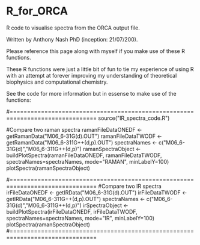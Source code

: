 # R_for_ORCA
R code to visualise spectra from the ORCA output file. 

Written by Anthony Nash PhD (inception: 21/07/200). 

Please reference this page along with myself if you make use of these R functions. 

These R functions were just a little bit of fun to tie my experience of using R with an attempt at forever improving my understanding of theoretical biophysics and computational chemistry. 

See the code for more information but in essense to make use of the functions:

#===============================================================================
source("IR_spectra_code.R")

#Compare two raman spectra
ramanFileDataONEDF <- getRamanData("M06_6-31G(d).OUT")
ramanFileDataTWODF <- getRamanData("M06_6-311G++(d,p).OUT") 
spectraNames <- c("M06_6-31G(d)","M06_6-311G++(d,p)")
ramanSpectraObject <- buildPlotSpectra(ramanFileDataONEDF, ramanFileDataTWODF,
                                        spectraNames=spectraNames, mode="RAMAN", 
                                        minLabelY=100)
plotSpectra(ramanSpectraObject)

#===============================================================================
#Compare two IR spectra
irFileDataONEDF <- getIRData("M06_6-31G(d).OUT")
irFileDataTWODF <- getIRData("M06_6-311G++(d,p).OUT") 
spectraNames <- c("M06_6-31G(d)","M06_6-311G++(d,p)")
irSpectraObject <- buildPlotSpectra(irFileDataONEDF, irFileDataTWODF,
                                     spectraNames=spectraNames, mode="IR", 
                                     minLabelY=100)
plotSpectra(ramanSpectraObject)
#===============================================================================
